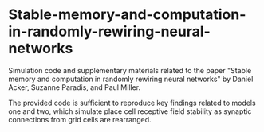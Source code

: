 # Stable-memory-and-computation-in-randomly-rewiring-neural-networks
Simulation code and supplementary materials related to the paper "Stable memory and computation in randomly rewiring neural networks"
by Daniel Acker, Suzanne Paradis, and Paul Miller.

The provided code is sufficient to reproduce key findings related to models one and two, which simulate place cell receptive field stability as synaptic connections from grid cells are rearranged.
